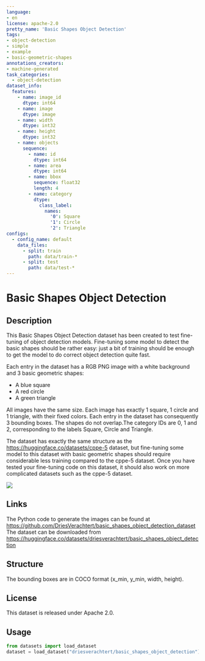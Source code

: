 ```yaml
---
language:
- en
license: apache-2.0
pretty_name: 'Basic Shapes Object Detection'
tags:
- object-detection
- simple
- example
- basic-geometric-shapes
annotations_creators:
- machine-generated
task_categories:
  - object-detection
dataset_info:
  features:
    - name: image_id
      dtype: int64
    - name: image
      dtype: image
    - name: width
      dtype: int32
    - name: height
      dtype: int32
    - name: objects
      sequence:
        - name: id
          dtype: int64
        - name: area
          dtype: int64
        - name: bbox
          sequence: float32
          length: 4
        - name: category
          dtype:
            class_label:
              names:
                '0': Square
                '1': Circle
                '2': Triangle
configs:
  - config_name: default
    data_files:
      - split: train
        path: data/train-*
      - split: test
        path: data/test-*
---
```


# Basic Shapes Object Detection

## Description

This Basic Shapes Object Detection dataset has been created to test fine-tuning of object detection models. Fine-tuning some model to detect the basic shapes should be rather easy: just a bit of training should be enough to get the model to do correct object detection quite fast.

Each entry in the dataset has a RGB PNG image with a white background and 3 basic geometric shapes:

* A blue square
* A red circle
* A green triangle

All images have the same size. Each image has exactly 1 square, 1 circle and 1 triangle, with their fixed colors. Each entry in the dataset has consequently 3 bounding boxes. The shapes do not overlap.The category IDs are 0, 1 and 2, corresponding to the labels Square, Circle and Triangle.

The dataset has exactly the same structure as the https://huggingface.co/datasets/cppe-5 dataset, but fine-tuning some model to this dataset with basic geometric shapes should require considerable less training compared to the cppe-5 dataset. Once you have tested your fine-tuning code on this dataset, it should also work on more complicated datasets such as the cppe-5 dataset.

![](https://github.com/DriesVerachtert/basic_shapes_object_detection_dataset/blob/main/examples.png)

## Links

The Python code to generate the images can be found at https://github.com/DriesVerachtert/basic_shapes_object_detection_dataset
The dataset can be downloaded from https://huggingface.co/datasets/driesverachtert/basic_shapes_object_detection

## Structure

The bounding boxes are in COCO format (x_min, y_min, width, height).

## License

This dataset is released under Apache 2.0.

## Usage

```python
from datasets import load_dataset
dataset = load_dataset("driesverachtert/basic_shapes_object_detection")
```